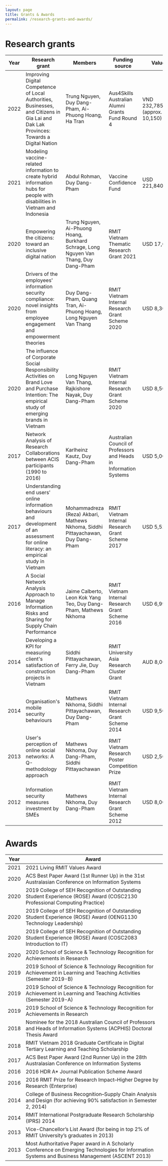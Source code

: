 ```yaml
---
layout: page
title: Grants & Awards
permalink: /research-grants-and-awards/
---
```


# Research grants

| Year | Research grant | Members | Funding source | Value |
| ---- | -------------- | ------- | -------------- | ----- |
| 2022 | Improving Digital Competence of Local Authorities, Businesses, and Citizens in Gia Lai and Dak Lak Provinces: Towards a Digital Nation | Trung Nguyen, Duy Dang-Pham, Ai-Phuong Hoang, Ha Tran | Aus4Skills Australian Alumni Grants Fund Round 4 | VND 232,785,000 (approx. USD 10,150) |
| 2021 | Modeling vaccine-related information to create hybrid information hubs for people with disabilities in Vietnam and Indonesia | Abdul Rohman, Duy Dang-Pham | Vaccine Confidence Fund | USD 221,840 |
| 2020 | Empowering the citizens: toward an inclusive digital nation | Trung Nguyen, Ai-Phuong Hoang, Burkhard Schrage, Long Nguyen Van Thang, Duy Dang-Pham | RMIT Vietnam Thematic Research Grant 2021 | USD 17,660 |
| 2020 | Drivers of the employees' information security compliance: novel insights from employee engagement and empowerment theories | Duy Dang-Pham, Quang Tran, Ai-Phuong Hoang, Long Nguyen Van Thang | RMIT Vietnam Internal Research Grant Scheme 2020  | USD 8,300 |
| 2020 | The influence of Corporate Social Responsibility Activities on Brand Love and Purchase Intention: The empirical study of emerging brands in Vietnam | Long Nguyen Van Thang, Rajkishore Nayak, Duy Dang-Pham | RMIT Vietnam Internal Research Grant Scheme 2020  | USD 8,500 |
| 2017 | Network Analysis of Research Collaborations between ACIS participants (1990 to 2016) | Karlheinz Kautz, Duy Dang-Pham | Australian Council of Professors and Heads in Information Systems | USD 5,000 |
| 2017 | Understanding end users' online information behaviours and development of an assessment for online literacy: an empirical study in Vietnam | Mohammadreza (Reza) Akbari, Mathews Nkhoma, Siddhi Pittayachawan, Duy Dang-Pham | RMIT Vietnam Internal Research Grant Scheme 2017 | USD 5,524 |
| 2016 | A Social Network Analysis Approach to Manage Information Risks and Sharing for Supply Chain Performance | Jaime Calberto, Leon Kok Yang Teo, Duy Dang-Pham, Mathews Nkhoma | RMIT Vietnam Internal Research Grant Scheme 2016 | USD 6,995 |
| 2014 | Developing a KPI for measuring client's satisfaction of construction projects in Vietnam | Siddhi Pittayachawan, Ferry Jie, Duy Dang-Pham | RMIT University Asia Research Cluster Grant | AUD 8,000 |
| 2014 | Organisation's mobile security behaviours | Mathews Nkhoma, Siddhi Pittayachawan, Duy Dang-Pham | RMIT Vietnam Internal Research Grant Scheme 2014 | USD 9,500 |
| 2013 | User's perception of online social networks: A Q-methodology approach | Mathews Nkhoma, Duy Dang-Pham, Siddhi Pittayachawan | RMIT Vietnam Research Poster Competition Prize | USD 2,500 |
| 2012 | Information security measures investment by SMEs | Mathews Nkhoma, Duy Dang-Pham | RMIT Vietnam Internal Research Grant Scheme 2012 | USD 8,000 |

# Awards

| Year | Award |
| ---- | ----- |
| 2021 | 2021 Living RMIT Values Award |
| 2020 | ACS Best Paper Award (1st Runner Up) in the 31st Australasian Conference on Information Systems |
| 2020 | 2019 College of SEH Recognition of Outstanding Student Experience (ROSE) Award (COSC2130 Professional Computing Practice) |
| 2020 | 2019 College of SEH Recognition of Outstanding Student Experience (ROSE) Award (OENG1130 Technology Leadership) |
| 2020 | 2019 College of SEH Recognition of Outstanding Student Experience (ROSE) Award (COSC2083 Introduction to IT) |
| 2020 | 2020 School of Science &amp; Technology Recognition for Achievements in Research |
| 2019 | 2019 School of Science &amp; Technology Recognition for Achievement in Learning and Teaching Activities (Semester 2019-B) |
| 2019 | 2019 School of Science &amp; Technology Recognition for Achievement in Learning and Teaching Activities (Semester 2019-A) |
| 2019 | 2019 School of Science &amp; Technology Recognition for Achievements in Research |
| 2018 | Nominee for the 2018 Australian Council of Professors and Heads of Information Systems (ACPHIS) Doctoral Thesis Award |
| 2018 | RMIT Vietnam 2018 Graduate Certificate in Digital Tertiary Learning and Teaching Scholarship |
| 2017 | ACS Best Paper Award (2nd Runner Up) in the 28th Australasian Conference on Information Systems |
| 2016 | 2016 HDR A* Journal Publication Scheme Award |
| 2016 | 2016 RMIT Prize for Research Impact–Higher Degree by Research (Enterprise) |
| 2014 | College of Business Recognition–Supply Chain Analysis and Design (for achieving 90% satisfaction in Semester 2, 2014) |
| 2014 | RMIT International Postgraduate Research Scholarship (IPRS) 2014 |
| 2013 | Vice-Chancellor’s List Award (for being in top 2% of RMIT University’s graduates in 2013) |
| 2013 | Most Authoritative Paper award in A Scholarly Conference on Emerging Technologies for Information Systems and Business Management (ASCENT 2013) |